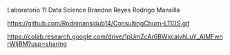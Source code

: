 Laboratorio 11 Data Science
Brandon Reyes
Rodrigo Mansilla

https://github.com/Rodrimansidub14/ConsultingChurn-L11DS.git

https://colab.research.google.com/drive/1pUmZcAr6BWxcaivhLuY_AIMFwnrWIjBM?usp=sharing
